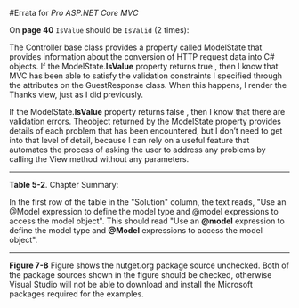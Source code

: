 #Errata for *Pro ASP.NET Core MVC*

On **page 40** `IsValue` should be `IsValid` (2 times):

The Controller base class provides a property called ModelState that provides information about the
conversion of HTTP request data into C# objects. If the ModelState.**IsValue** property returns true , then I know that MVC has been able to satisfy the validation constraints I specified through the attributes on the GuestResponse class. When this happens, I render the Thanks view, just as I did previously.

If the ModelState.**IsValue** property returns false , then I know that there are validation errors. Theobject returned by the ModelState property provides details of each problem that has been encountered, but I don’t need to get into that level of detail, because I can rely on a useful feature that automates the process of asking the user to address any problems by calling the View method without any parameters.

***

**Table 5-2**. Chapter Summary:

In the first row of the table in the "Solution" column, the text reads, "Use an @Model expression to define the model type and @model expressions to access the model object". This should read "Use an **@model** expression to define the model type and **@Model** expressions to access the model object".

***

**Figure 7-8** Figure shows the nutget.org package source unchecked. Both of the package sources shown in the figure should be checked, otherwise Visual Studio will not be able to download and install the Microsoft packages required for the examples.
